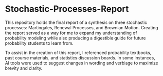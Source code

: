 # Stochastic-Processes-Report

This repository holds the final report of a synthesis on three stochastic processes: Martingales, Renewal Processes, and Brownian Motion. Creating the report served as a way for me to expand my understanding of probability modeling while also producing a digestible guide for future probability students to learn from.

To assist in the creation of this report, I referenced probability textbooks, past course materials, and statistics discussion boards. In some instances, AI tools were used to suggest changes in wording and verbiage to maximize brevity and clarity. 

